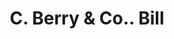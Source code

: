 ---
doi: 10.7916/D8PZ6MW8
date_other: '1916'
date_other_textual: '1916'
form: printed ephemera
genre:
- Invoices
name:
- C. Berry & Co.
object_in_context_url: https://biggert.cul.columbia.edu/items/view/ave_biggert_00348
subject_hierarchical_geographic:
- Boston, Massachusetts, United States
subject_name:
- C. Berry & Co.
title: C. Berry & Co.. Bill
sort_title: C. Berry & Co.. Bill
call_number: ave_biggert_00348
coordinates:
- 42.35805555555556,-71.06361111111111
pid: ave_biggert_00348
identifiers: ave_biggert_00348
thumbnail: https://derivativo-1.library.columbia.edu/iiif/2/ldpd:344067/full/!256,256/0/native.jpg
permalink: "/items/ave_biggert_00348/"
layout: iiif-image-page
---